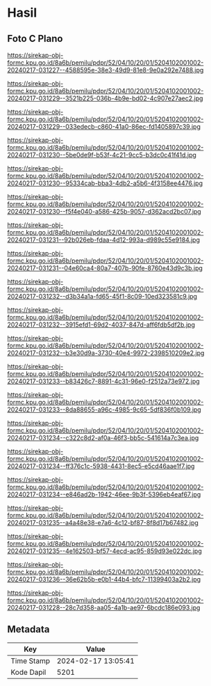 # Hasil

## Foto C Plano

https://sirekap-obj-formc.kpu.go.id/8a6b/pemilu/pdpr/52/04/10/20/01/5204102001002-20240217-031227--4588595e-38e3-49d9-81e8-9e0a292e7488.jpg

https://sirekap-obj-formc.kpu.go.id/8a6b/pemilu/pdpr/52/04/10/20/01/5204102001002-20240217-031229--3521b225-036b-4b9e-bd02-4c907e27aec2.jpg

https://sirekap-obj-formc.kpu.go.id/8a6b/pemilu/pdpr/52/04/10/20/01/5204102001002-20240217-031229--033edecb-c860-41a0-86ec-fd1405897c39.jpg

https://sirekap-obj-formc.kpu.go.id/8a6b/pemilu/pdpr/52/04/10/20/01/5204102001002-20240217-031230--5be0de9f-b53f-4c21-9cc5-b3dc0c41f41d.jpg

https://sirekap-obj-formc.kpu.go.id/8a6b/pemilu/pdpr/52/04/10/20/01/5204102001002-20240217-031230--95334cab-bba3-4db2-a5b6-4f3158ee4476.jpg

https://sirekap-obj-formc.kpu.go.id/8a6b/pemilu/pdpr/52/04/10/20/01/5204102001002-20240217-031230--f5f4e040-a586-425b-9057-d362acd2bc07.jpg

https://sirekap-obj-formc.kpu.go.id/8a6b/pemilu/pdpr/52/04/10/20/01/5204102001002-20240217-031231--92b026eb-fdaa-4d12-993a-d989c55e9184.jpg

https://sirekap-obj-formc.kpu.go.id/8a6b/pemilu/pdpr/52/04/10/20/01/5204102001002-20240217-031231--04e60ca4-80a7-407b-90fe-8760e43d9c3b.jpg

https://sirekap-obj-formc.kpu.go.id/8a6b/pemilu/pdpr/52/04/10/20/01/5204102001002-20240217-031232--d3b34a1a-fd65-45f1-8c09-10ed323581c9.jpg

https://sirekap-obj-formc.kpu.go.id/8a6b/pemilu/pdpr/52/04/10/20/01/5204102001002-20240217-031232--3915efd1-69d2-4037-847d-aff6fdb5df2b.jpg

https://sirekap-obj-formc.kpu.go.id/8a6b/pemilu/pdpr/52/04/10/20/01/5204102001002-20240217-031232--b3e30d9a-3730-40e4-9972-2398510209e2.jpg

https://sirekap-obj-formc.kpu.go.id/8a6b/pemilu/pdpr/52/04/10/20/01/5204102001002-20240217-031233--b83426c7-8891-4c31-96e0-f2512a73e972.jpg

https://sirekap-obj-formc.kpu.go.id/8a6b/pemilu/pdpr/52/04/10/20/01/5204102001002-20240217-031233--8da88655-a96c-4985-9c65-5df836f0b109.jpg

https://sirekap-obj-formc.kpu.go.id/8a6b/pemilu/pdpr/52/04/10/20/01/5204102001002-20240217-031234--c322c8d2-af0a-46f3-bb5c-541614a7c3ea.jpg

https://sirekap-obj-formc.kpu.go.id/8a6b/pemilu/pdpr/52/04/10/20/01/5204102001002-20240217-031234--ff376c1c-5938-4431-8ec5-e5cd46aae1f7.jpg

https://sirekap-obj-formc.kpu.go.id/8a6b/pemilu/pdpr/52/04/10/20/01/5204102001002-20240217-031234--e846ad2b-1942-46ee-9b3f-5396eb4eaf67.jpg

https://sirekap-obj-formc.kpu.go.id/8a6b/pemilu/pdpr/52/04/10/20/01/5204102001002-20240217-031235--a4a48e38-e7a6-4c12-bf87-8f8d17b67482.jpg

https://sirekap-obj-formc.kpu.go.id/8a6b/pemilu/pdpr/52/04/10/20/01/5204102001002-20240217-031235--4e162503-bf57-4ecd-ac95-859d93e022dc.jpg

https://sirekap-obj-formc.kpu.go.id/8a6b/pemilu/pdpr/52/04/10/20/01/5204102001002-20240217-031236--36e62b5b-e0b1-44b4-bfc7-11399403a2b2.jpg

https://sirekap-obj-formc.kpu.go.id/8a6b/pemilu/pdpr/52/04/10/20/01/5204102001002-20240217-031228--28c7d358-aa05-4a1b-ae97-6bcdc186e093.jpg


## Metadata

| Key        | Value               |
| ---------- | ------------------- |
| Time Stamp | 2024-02-17 13:05:41 |
| Kode Dapil | 5201                |



